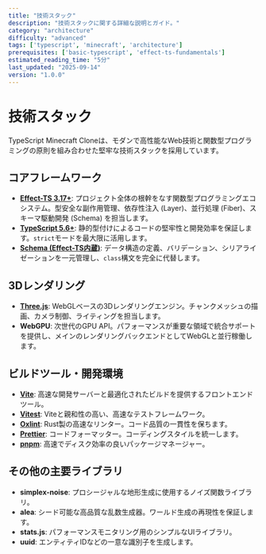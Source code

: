 ```yaml
---
title: "技術スタック"
description: "技術スタックに関する詳細な説明とガイド。"
category: "architecture"
difficulty: "advanced"
tags: ['typescript', 'minecraft', 'architecture']
prerequisites: ['basic-typescript', 'effect-ts-fundamentals']
estimated_reading_time: "5分"
last_updated: "2025-09-14"
version: "1.0.0"
---
```


# 技術スタック

TypeScript Minecraft Cloneは、モダンで高性能なWeb技術と関数型プログラミングの原則を組み合わせた堅牢な技術スタックを採用しています。

## コアフレームワーク

-   **[Effect-TS 3.17+](https://effect.website/)**: プロジェクト全体の根幹をなす関数型プログラミングエコシステム。型安全な副作用管理、依存性注入 (Layer)、並行処理 (Fiber)、スキーマ駆動開発 (Schema) を担当します。
-   **[TypeScript 5.6+](https://www.typescriptlang.org/)**: 静的型付けによるコードの堅牢性と開発効率を保証します。`strict`モードを最大限に活用します。
-   **[Schema (Effect-TS内蔵)](https://effect.website/docs/schema/introduction)**: データ構造の定義、バリデーション、シリアライゼーションを一元管理し、`class`構文を完全に代替します。

## 3Dレンダリング

-   **[Three.js](https://threejs.org/)**: WebGLベースの3Dレンダリングエンジン。チャンクメッシュの描画、カメラ制御、ライティングを担当します。
-   **WebGPU**: 次世代のGPU API。パフォーマンスが重要な領域で統合サポートを提供し、メインのレンダリングバックエンドとしてWebGLと並行稼働します。

## ビルドツール・開発環境

-   **[Vite](https://vitejs.dev/)**: 高速な開発サーバーと最適化されたビルドを提供するフロントエンドツール。
-   **[Vitest](https://vitest.dev/)**: Viteと親和性の高い、高速なテストフレームワーク。
-   **[Oxlint](https://github.com/oxc-project/oxc)**: Rust製の高速なリンター。コード品質の一貫性を保ちます。
-   **[Prettier](https://prettier.io/)**: コードフォーマッター。コーディングスタイルを統一します。
-   **[pnpm](https://pnpm.io/)**: 高速でディスク効率の良いパッケージマネージャー。

## その他の主要ライブラリ

-   **simplex-noise**: プロシージャルな地形生成に使用するノイズ関数ライブラリ。
-   **alea**: シード可能な高品質な乱数生成器。ワールド生成の再現性を保証します。
-   **stats.js**: パフォーマンスモニタリング用のシンプルなUIライブラリ。
-   **uuid**: エンティティIDなどの一意な識別子を生成します。